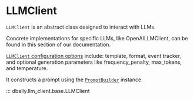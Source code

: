 # LLMClient


`LLMClient` is an abstract class designed to interact with LLMs.

Concrete implementations for specific LLMs, like OpenAILLMClient, can be found in this section of our documentation.

[`LLMClient` configuration options]((./llm_options.md)) include: template, format, event tracker, and optional generation parameters like
frequency_penalty, max_tokens, and temperature.

It constructs a prompt using the [`PromptBuilder`](./prompt_builder.md) instance.


::: dbally.llm_client.base.LLMClient
